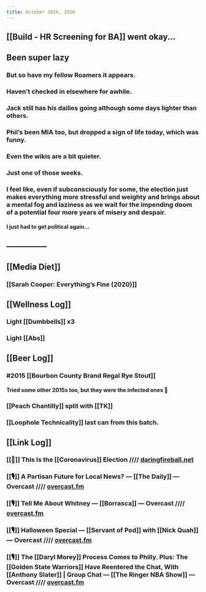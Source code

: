 ```yaml
---
title: October 28th, 2020
---
```


## [[Build - HR Screening for BA]] went okay...

## Been super lazy
### But so have my fellow Roamers it appears. 

### Haven’t checked in elsewhere for awhile. 

### Jack still has his dailies going although some days lighter than others. 

### Phil’s been MIA too, but dropped a sign of life today, which was funny. 

### Even the wikis are a bit quieter. 

### Just one of those weeks. 

### I feel like, even if subconsciously for some, the election just makes everything more stressful and weighty and brings about a mental fog and laziness as we wait for the impending doom of a potential four more years of misery and despair. 
#### I just __had__ to get political again...

## —————

## [[Media Diet]]
### [[Sarah Cooper: Everything’s Fine (2020)]]

## [[Wellness Log]]
### Light [[Dumbbells]] x3

### Light [[Abs]]

## [[Beer Log]]
### #2015 [[Bourbon County Brand Regal Rye Stout]]
#### Tried some other 2015s too, but they were the infected ones 🤮

### [[Peach Chantilly]] split with [[TK]]

### [[Loophole Technicality]] last can from this batch. 

## [[Link Log]]
### [[📰]] This Is the [[Coronavirus]] Election //// [daringfireball.net](https://daringfireball.net/linked/2020/10/28/the-coronavirus-election)

### [[🎙]] A Partisan Future for Local News? — [[The Daily]] — Overcast //// [overcast.fm](https://overcast.fm/+LHyduoYiU)

### [[🎙]] Tell Me About Whitney — [[Borrasca]] — Overcast //// [overcast.fm](https://overcast.fm/+bRahdFv2M)

### [[🎙]] Halloween Special — [[Servant of Pod]] with [[Nick Quah]] — Overcast //// [overcast.fm](https://overcast.fm/+cIA1hdEw4)

### [[🎙]] The [[Daryl Morey]] Process Comes to Philly. Plus: The [[Golden State Warriors]] Have Reentered the Chat, With [[Anthony Slater]] | Group Chat — [[The Ringer NBA Show]] — Overcast //// [overcast.fm](https://overcast.fm/+GgJAECX8w)
